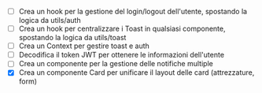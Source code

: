 - [ ] Crea un hook per la gestione del login/logout dell'utente, spostando la logica da utils/auth
- [ ] Crea un hook per centralizzare i Toast in qualsiasi componente, spostando la logica da utils/toast
- [ ] Crea un Context per gestire toast e auth
- [ ] Decodifica il token JWT per ottenere le informazioni dell'utente
- [ ] Crea un componente per la gestione delle notifiche multiple
- [x] Crea un componente Card per unificare il layout delle card (attrezzature, form)
